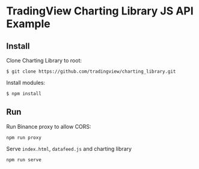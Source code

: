 # TradingView Charting Library JS API Example

## Install

Clone Charting Library to root:

```
$ git clone https://github.com/tradingview/charting_library.git
```

Install modules:

```
$ npm install
```

## Run

Run Binance proxy to allow CORS:

```
npm run proxy
```

Serve `index.html`, `datafeed.js` and charting library

```
npm run serve
```
